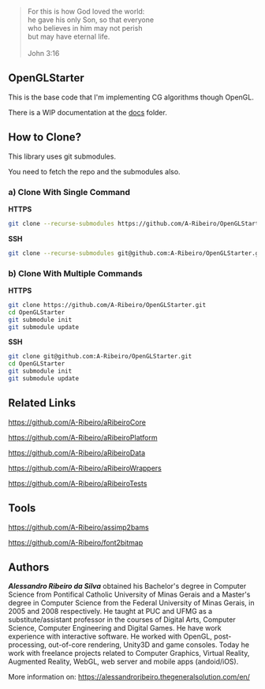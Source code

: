 > For this is how God loved the world:  
he gave his only Son, so that everyone  
who believes in him may not perish  
but may have eternal life.  
  \
John 3:16

## OpenGLStarter

This is the base code that I'm implementing CG algorithms though OpenGL.

There is a WIP documentation at the [docs](docs/index.md) folder.

## How to Clone?

This library uses git submodules.

You need to fetch the repo and the submodules also.

### a) Clone With Single Command

__HTTPS__

```bash
git clone --recurse-submodules https://github.com/A-Ribeiro/OpenGLStarter.git
```

__SSH__

```bash
git clone --recurse-submodules git@github.com:A-Ribeiro/OpenGLStarter.git
```

### b) Clone With Multiple Commands

__HTTPS__

```bash
git clone https://github.com/A-Ribeiro/OpenGLStarter.git
cd OpenGLStarter
git submodule init
git submodule update
```

__SSH__

```bash
git clone git@github.com:A-Ribeiro/OpenGLStarter.git
cd OpenGLStarter
git submodule init
git submodule update
```

## Related Links

https://github.com/A-Ribeiro/aRibeiroCore

https://github.com/A-Ribeiro/aRibeiroPlatform

https://github.com/A-Ribeiro/aRibeiroData

https://github.com/A-Ribeiro/aRibeiroWrappers

https://github.com/A-Ribeiro/aRibeiroTests

## Tools

https://github.com/A-Ribeiro/assimp2bams

https://github.com/A-Ribeiro/font2bitmap

## Authors

***Alessandro Ribeiro da Silva*** obtained his Bachelor's degree in Computer Science from Pontifical Catholic 
University of Minas Gerais and a Master's degree in Computer Science from the Federal University of Minas Gerais, 
in 2005 and 2008 respectively. He taught at PUC and UFMG as a substitute/assistant professor in the courses 
of Digital Arts, Computer Science, Computer Engineering and Digital Games. He have work experience with interactive
software. He worked with OpenGL, post-processing, out-of-core rendering, Unity3D and game consoles. Today 
he work with freelance projects related to Computer Graphics, Virtual Reality, Augmented Reality, WebGL, web server 
and mobile apps (andoid/iOS).

More information on: https://alessandroribeiro.thegeneralsolution.com/en/
